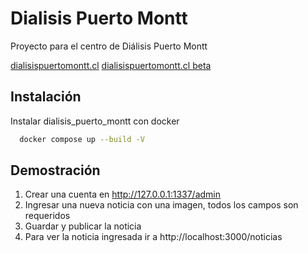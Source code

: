 # Dialisis Puerto Montt
Proyecto para el centro de Diálisis Puerto Montt

[dialisispuertomontt.cl](https://dialisispuertomontt.cl/)
[dialisispuertomontt.cl beta](https://beta.dialisispuertomontt.cl/)

## Instalación

Instalar dialisis_puerto_montt con docker

```bash
  docker compose up --build -V
```

## Demostración 

1. Crear una cuenta en http://127.0.0.1:1337/admin 
2. Ingresar una nueva noticia con una imagen, todos los campos son requeridos
3. Guardar y publicar la noticia
4. Para ver la noticia ingresada ir a http://localhost:3000/noticias

